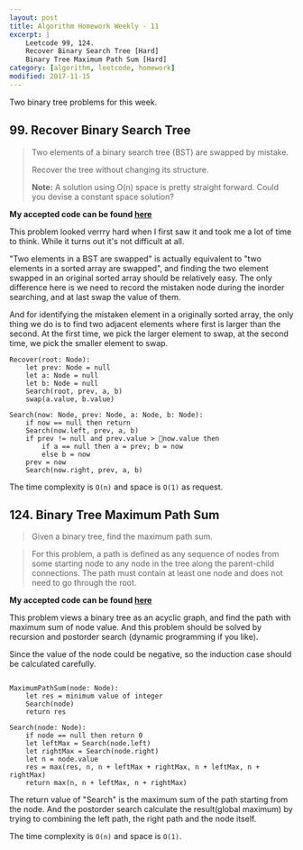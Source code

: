 ```yaml
---
layout: post
title: Algorithm Homework Weekly - 11
excerpt: |
    Leetcode 99, 124.
    Recover Binary Search Tree [Hard]
    Binary Tree Maximum Path Sum [Hard]
category: [algorithm, leetcode, homework]
modified: 2017-11-15
---
```


Two binary tree problems for this week.

## 99. Recover Binary Search Tree

> Two elements of a binary search tree (BST) are swapped by mistake.
>
> Recover the tree without changing its structure.
>
> **Note:**
> A solution using O(n) space is pretty straight forward. Could you devise a constant space solution?

**My accepted code can be found [here](https://github.com/VinaLx/oj/blob/master/leetcode/99.h)**

This problem looked verrry hard when I first saw it and took me a lot of time to think. While it turns out it's not difficult at all.

"Two elements in a BST are swapped" is actually equivalent to "two elements in a sorted array are swapped", and finding the two element swapped in an original sorted array should be relatively easy. The only  difference here is we need to record the mistaken node during the inorder searching, and at last swap the value of them.

And for identifying the mistaken element in a originally sorted array, the only thing we do is to find two adjacent elements where first is larger than the second. At the first time, we pick the larger element to swap, at the second time, we pick the smaller element to swap.

```
Recover(root: Node):
    let prev: Node = null
    let a: Node = null
    let b: Node = null
    Search(root, prev, a, b)
    swap(a.value, b.value)

Search(now: Node, prev: Node, a: Node, b: Node):
    if now == null then return
    Search(now.left, prev, a, b)
    if prev != null and prev.value > now.value then
        if a == null then a = prev; b = now
        else b = now
    prev = now
    Search(now.right, prev, a, b)
```

The time complexity is `O(n)` and space is `O(1)` as request.

## 124. Binary Tree Maximum Path Sum

> Given a binary tree, find the maximum path sum.

> For this problem, a path is defined as any sequence of nodes from some starting node to any node in the tree along the parent-child connections. The path must contain at least one node and does not need to go through the root.

**My accepted code can be found [here](https://github.com/VinaLx/oj/blob/master/leetcode/124.h)**

This problem views a binary tree as an acyclic graph, and find the path with maximum sum of node value. And this problem should be solved by recursion and postorder search (dynamic programming if you like).

Since the value of the node could be negative, so the induction case should be calculated carefully.

```

MaximumPathSum(node: Node):
    let res = minimum value of integer
    Search(node)
    return res

Search(node: Node):
    if node == null then return 0
    let leftMax = Search(node.left)
    let rightMax = Search(node.right)
    let n = node.value
    res = max(res, n, n + leftMax + rightMax, n + leftMax, n + rightMax)
    return max(n, n + leftMax, n + rightMax)
```

The return value of "Search" is the maximum sum of the path starting from the node. And the postorder search calculate the result(global maximum) by trying to combining the left path, the right path and the node itself.

The time complexity is `O(n)` and space is `O(1)`.